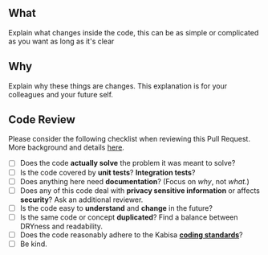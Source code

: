 ## What

Explain what changes inside the code, this can be as simple or complicated as you want as long as it's clear

## Why

Explain why these things are changes. This explanation is for your colleagues and your future self.

## Code Review

Please consider the following checklist when reviewing this Pull Request.  
More background and details [here](https://github.com/kabisa/kabisa-guide/blob/master/organization/process/code-review/README.md).

* [ ] Does the code **actually solve** the problem it was meant to solve?
* [ ] Is the code covered by **unit tests**? **Integration tests**?
* [ ] Does anything here need **documentation**? (Focus on *why*, not *what.*)
* [ ] Does any of this code deal with **privacy sensitive information** or affects **security**? Ask an additional reviewer.
* [ ] Is the code easy to **understand** and **change** in the future?
* [ ] Is the same code or concept **duplicated**? Find a balance between DRYness and readability.
* [ ] Does the code reasonably adhere to the Kabisa [**coding standards**](https://github.com/kabisa/kabisa-guide/blob/master/organization/process/code-review/README.md)?
* [ ] Be kind.
